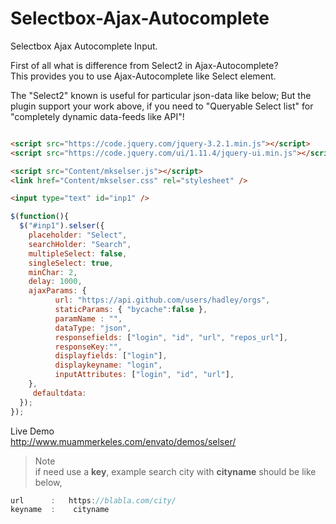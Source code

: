 # Selectbox-Ajax-Autocomplete
Selectbox Ajax Autocomplete Input.

First of all what is difference from Select2 in Ajax-Autocomplete?  
This provides you to use Ajax-Autocomplete like Select element.  

The "Select2" known is useful for particular json-data like below; 
But the plugin support your work above, if you need to "Queryable Select list" for "completely dynamic data-feeds like API"! 

   ```html

<script src="https://code.jquery.com/jquery-3.2.1.min.js"></script>  
<script src="https://code.jquery.com/ui/1.11.4/jquery-ui.min.js"></script>  

<script src="Content/mkselser.js"></script>  
<link href="Content/mkselser.css" rel="stylesheet" />  

<input type="text" id="inp1" />
   ```
     
       
  ```javascript
$(function(){
    $("#inp1").selser({  
      placeholder: "Select",  
      searchHolder: "Search",  
      multipleSelect: false,  
      singleSelect: true,  
      minChar: 2,  
      delay: 1000,  
      ajaxParams: {  
            url: "https://api.github.com/users/hadley/orgs",  
            staticParams: { "bycache":false },  
            paramName : "",
            dataType: "json",  
            responsefields: ["login", "id", "url", "repos_url"],  
            responseKey:"",  
            displayfields: ["login"],  
            displaykeyname: "login",  
            inputAttributes: ["login", "id", "url"],  
      },
       defaultdata: 
    });  
});
  ``` 
   
   Live Demo  
    http://www.muammerkeles.com/envato/demos/selser/



 > Note  
 > if need use a **key**, example search city with  **cityname** should be like below,  
  ```javascript
  url      :   https://blabla.com/city/    
  keyname  :    cityname    
```
 

